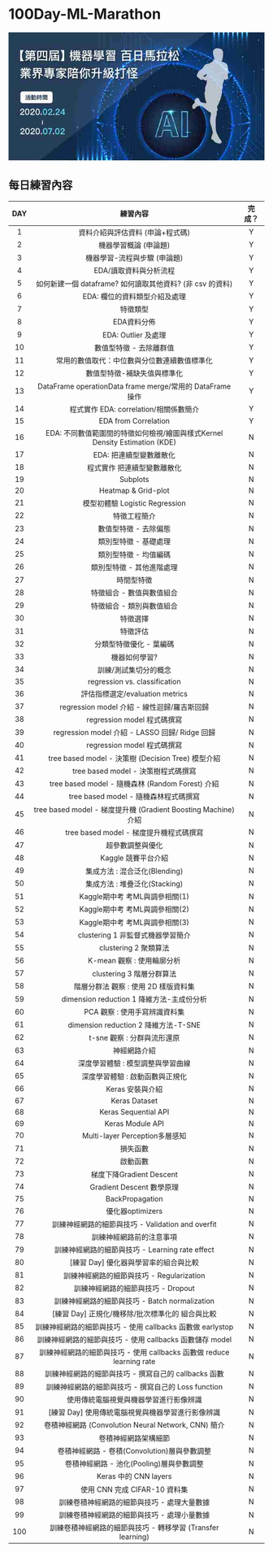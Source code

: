 # 100Day-ML-Marathon

![coverPhoto](images/coverPhoto.jpg?raw=true)

## 每日練習內容
| DAY | 練習內容 | 完成？ |
|:---:| :------: | :----: |
| 1 | 資料介紹與評估資料 (申論+程式碼) | Y |
| 2 | 機器學習概論 (申論題) | Y |
| 3 | 機器學習-流程與步驟 (申論題) | Y |
| 4 | EDA/讀取資料與分析流程 | Y |
| 5 | 如何新建一個 dataframe? 如何讀取其他資料? (非 csv 的資料) | Y |
| 6 | EDA: 欄位的資料類型介紹及處理 | Y |
| 7 | 特徵類型 | Y |
| 8 | EDA資料分佈 | Y |
| 9 | EDA: Outlier 及處理 | Y |
| 10 | 數值型特徵 - 去除離群值 | Y |
| 11 | 常用的數值取代：中位數與分位數連續數值標準化 | Y |
| 12 | 數值型特徵-補缺失值與標準化 | Y |
| 13 | DataFrame operationData frame merge/常用的 DataFrame 操作 | Y |
| 14 | 程式實作 EDA: correlation/相關係數簡介 | Y |
| 15 | EDA from Correlation | Y |
| 16 | EDA: 不同數值範圍間的特徵如何檢視/繪圖與樣式Kernel Density Estimation (KDE) | N |
| 17 | EDA: 把連續型變數離散化 | N |
| 18 | 程式實作 把連續型變數離散化 | N |
| 19 | Subplots | N |
| 20 | Heatmap & Grid-plot | N |
| 21 | 模型初體驗 Logistic Regression | N |
| 22 | 特徵工程簡介 | N |
| 23 | 數值型特徵 - 去除偏態 | N |
| 24 | 類別型特徵 - 基礎處理 | N |
| 25 | 類別型特徵 - 均值編碼 | N |
| 26 | 類別型特徵 - 其他進階處理 | N |
| 27 | 時間型特徵 | N |
| 28 | 特徵組合 - 數值與數值組合 | N |
| 29 | 特徵組合 - 類別與數值組合 | N |
| 30 | 特徵選擇 | N |
| 31 | 特徵評估 | N |
| 32 | 分類型特徵優化 - 葉編碼 | N |
| 33 | 機器如何學習? | N |
| 34 | 訓練/測試集切分的概念 | N |
| 35 | regression vs. classification | N |
| 36 | 評估指標選定/evaluation metrics | N |
| 37 | regression model 介紹 - 線性迴歸/羅吉斯回歸 | N |
| 38 | regression model 程式碼撰寫 | N |
| 39 | regression model 介紹 - LASSO 回歸/ Ridge 回歸 | N |
| 40 | regression model 程式碼撰寫 | N |
| 41 | tree based model - 決策樹 (Decision Tree) 模型介紹 | N |
| 42 | tree based model - 決策樹程式碼撰寫 | N |
| 43 | tree based model - 隨機森林 (Random Forest) 介紹 | N |
| 44 | tree based model - 隨機森林程式碼撰寫 | N |
| 45 | tree based model - 梯度提升機 (Gradient Boosting Machine) 介紹 | N |
| 46 | tree based model - 梯度提升機程式碼撰寫 | N |
| 47 | 超參數調整與優化 | N |
| 48 | Kaggle 競賽平台介紹 | N |
| 49 | 集成方法 : 混合泛化(Blending) | N |
| 50 | 集成方法 : 堆疊泛化(Stacking) | N |
| 51 | Kaggle期中考 考ML與調參相關(1) | N |
| 52 | Kaggle期中考 考ML與調參相關(2) | N |
| 53 | Kaggle期中考 考ML與調參相關(3) | N |
| 54 | clustering 1 非監督式機器學習簡介 | N |
| 55 | clustering 2 聚類算法 | N |
| 56 | K-mean 觀察 : 使用輪廓分析 | N |
| 57 | clustering 3 階層分群算法 | N |
| 58 | 階層分群法 觀察 : 使用 2D 樣版資料集 | N |
| 59 | dimension reduction 1 降維方法-主成份分析 | N |
| 60 | PCA 觀察 : 使用手寫辨識資料集 | N |
| 61 | dimension reduction 2 降維方法-T-SNE | N |
| 62 | t-sne 觀察 : 分群與流形還原 | N |
| 63 | 神經網路介紹 | N |
| 64 | 深度學習體驗 : 模型調整與學習曲線 | N |
| 65 | 深度學習體驗 : 啟動函數與正規化 | N |
| 66 | Keras 安裝與介紹 | N |
| 67 | Keras Dataset | N |
| 68 | Keras Sequential API | N |
| 69 | Keras Module API | N |
| 70 | Multi-layer Perception多層感知 | N |
| 71 | 損失函數 | N |
| 72 | 啟動函數 | N |
| 73 | 梯度下降Gradient Descent | N |
| 74 | Gradient Descent 數學原理 | N |
| 75 | BackPropagation | N |
| 76 | 優化器optimizers | N |
| 77 | 訓練神經網路的細節與技巧 - Validation and overfit | N |
| 78 | 訓練神經網路前的注意事項 | N |
| 79 | 訓練神經網路的細節與技巧 - Learning rate effect | N |
| 80 | [練習 Day] 優化器與學習率的組合與比較 | N |
| 81 | 訓練神經網路的細節與技巧 - Regularization | N |
| 82 | 訓練神經網路的細節與技巧 - Dropout | N |
| 83 | 訓練神經網路的細節與技巧 - Batch normalization | N |
| 84 | [練習 Day] 正規化/機移除/批次標準化的 組合與比較 | N |
| 85 | 訓練神經網路的細節與技巧 - 使用 callbacks 函數做 earlystop | N |
| 86 | 訓練神經網路的細節與技巧 - 使用 callbacks 函數儲存 model | N |
| 87 | 訓練神經網路的細節與技巧 - 使用 callbacks 函數做 reduce learning rate | N |
| 88 | 訓練神經網路的細節與技巧 - 撰寫自己的 callbacks 函數 | N |
| 89 | 訓練神經網路的細節與技巧 - 撰寫自己的 Loss function | N |
| 90 | 使用傳統電腦視覺與機器學習進行影像辨識 | N |
| 91 | [練習 Day] 使用傳統電腦視覺與機器學習進行影像辨識 | N |
| 92 | 卷積神經網路 (Convolution Neural Network, CNN) 簡介 | N |
| 93 | 卷積神經網路架構細節 | N |
| 94 | 卷積神經網路 - 卷積(Convolution)層與參數調整 | N |
| 95 | 卷積神經網路 - 池化(Pooling)層與參數調整 | N |
| 96 | Keras 中的 CNN layers | N |
| 97 | 使用 CNN 完成 CIFAR-10 資料集 | N |
| 98 | 訓練卷積神經網路的細節與技巧 - 處理大量數據 | N |
| 99 | 訓練卷積神經網路的細節與技巧 - 處理小量數據 | N |
| 100 | 訓練卷積神經網路的細節與技巧 - 轉移學習 (Transfer learning) | N |